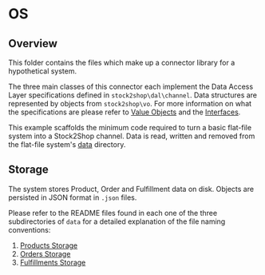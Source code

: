 # OS

## Overview

This folder contains the files which make up a connector library for a hypothetical system.

The three main classes of this connector each implement the Data Access Layer specifications defined in `stock2shop\dal\channel`.
Data structures are represented by objects from `stock2shop\vo`. 
For more information on what the specifications are please refer to [Value Objects](../../../vo) and the [Interfaces](../../channel).

This example scaffolds the minimum code required to turn a basic flat-file system into a Stock2Shop channel.
Data is read, written and removed from the flat-file system's [data](./data) directory.

## Storage

The system stores Product, Order and Fulfillment data on disk.
Objects are persisted in JSON format in `.json` files.
 
Please refer to the README files found in each one of the three subdirectories of `data` for a detailed explanation of 
the file naming conventions:

1. [Products Storage](data/products/readme.md)
2. [Orders Storage](data/orders/readme.md)
3. [Fulfillments Storage](data/fulfillments/readme.md)
